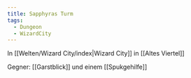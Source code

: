 ```yaml
---
title: Sapphyras Turm
tags:
  - Dungeon
  - WizardCity
---
```

In [[Welten/Wizard City/index|Wizard City]] in [[Altes Viertel]]

Gegner: [[Garstblick]] und einem [[Spukgehilfe]]